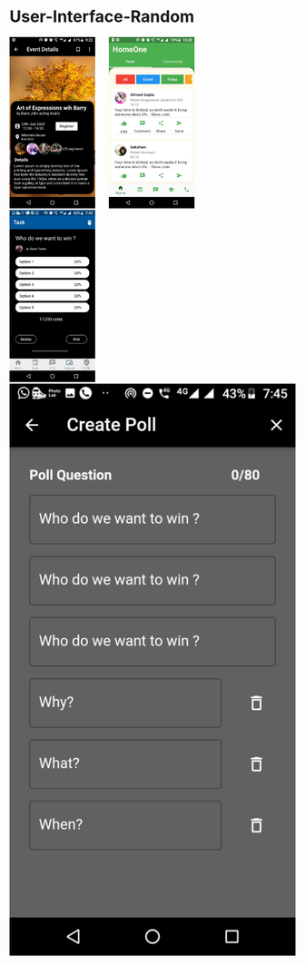 # User-Interface-Random
<img src="https://github.com/shivanigupta19/User-Interface-Random/blob/master/Images/Event%20details.jpeg?raw=false" width="30%">&nbsp;&nbsp;&nbsp;&nbsp;&nbsp;
<img src="https://github.com/shivanigupta19/User-Interface-Random/blob/master/Images/HomeOne.jpeg?raw=false" width="30%">&nbsp;
&nbsp;&nbsp;&nbsp;&nbsp;
<img src="https://github.com/shivanigupta19/User-Interface-Random/blob/master/Images/Task.jpeg" width="30%">&nbsp;
&nbsp;&nbsp;&nbsp;&nbsp;
<img src="https://github.com/shivanigupta19/User-Interface-Random/blob/master/Images/create%20poll.jpeg">&nbsp;
&nbsp;&nbsp;&nbsp;&nbsp;

